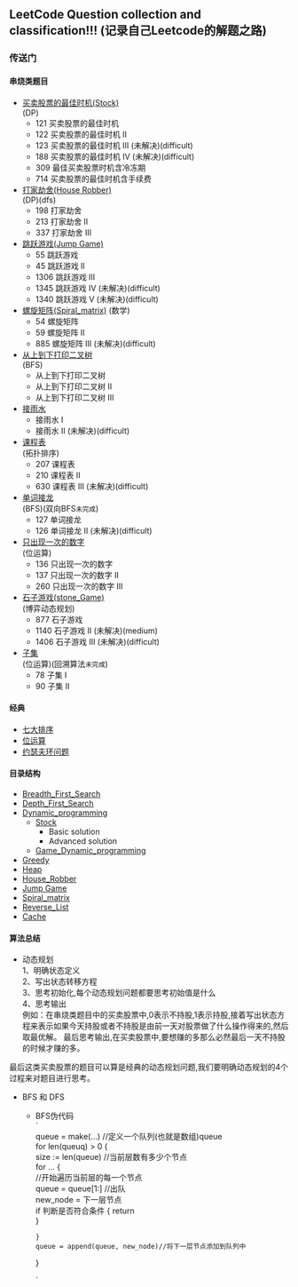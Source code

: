 ## LeetCode Question collection and classification!!! (记录自己Leetcode的解题之路)

### 传送门
#### 串烧类题目

+ [买卖股票的最佳时机(Stock)](https://github.com/MrVWY/LeetCode-Study/tree/master/Dynamic_programming/Stock)  
(DP)
  + 121 买卖股票的最佳时机
  + 122 买卖股票的最佳时机 II
  + 123 买卖股票的最佳时机 III (未解决)(difficult)
  + 188 买卖股票的最佳时机 IV (未解决)(difficult)
  + 309 最佳买卖股票时机含冷冻期
  + 714 买卖股票的最佳时机含手续费
+ [打家劫舍(House Robber)](https://github.com/MrVWY/LeetCode-Study/tree/master/House_Robber)  
(DP)(dfs)
  + 198 打家劫舍
  + 213 打家劫舍 II
  + 337 打家劫舍 III
+ [跳跃游戏(Jump Game)](https://github.com/MrVWY/LeetCode-Study/tree/master/Jump_Game)
  + 55 跳跃游戏
  + 45 跳跃游戏 II
  + 1306 跳跃游戏 III
  + 1345 跳跃游戏 IV (未解决)(difficult)
  + 1340 跳跃游戏 V (未解决)(difficult)
+ [螺旋矩阵(Spiral_matrix)](https://github.com/MrVWY/LeetCode-Study/blob/master/Spiral_matrix)
(数学)
  + 54 螺旋矩阵
  + 59 螺旋矩阵 II
  + 885 螺旋矩阵 III (未解决)(difficult)
+ [从上到下打印二叉树](https://github.com/MrVWY/LeetCode-Study/blob/master/Breadth_First_Search/Breadth_first_search_2.go)  
(BFS)
  + 从上到下打印二叉树
  + 从上到下打印二叉树 II
  + 从上到下打印二叉树 III
+ [接雨水](https://github.com/MrVWY/LeetCode-Study/tree/master/Catch_rain)
  + 接雨水 I
  + 接雨水 II (未解决)(difficult)
+ [课程表]()  
(拓扑排序)
  + 207 课程表
  + 210 课程表 II
  + 630 课程表 III (未解决)(difficult)
+ [单词接龙](https://github.com/MrVWY/LeetCode-Study/blob/master/Breadth_First_Search/Word_Solitaire/Word_Solitaire.go)  
(BFS)(双向BFS`未完成`)
  + 127 单词接龙
  + 126 单词接龙 II (未解决)(difficult)
+ [只出现一次的数字](https://github.com/MrVWY/LeetCode-Study/blob/master/bitwise_operation/bitwise_operation_2.go)  
(位运算)
  + 136 只出现一次的数字
  + 137 只出现一次的数字 II
  + 260 只出现一次的数字 III
+ [石子游戏(stone_Game)](https://github.com/MrVWY/LeetCode-Study/tree/master/Dynamic_programming/Stone_Game)  
(博弈动态规划)
  + 877 石子游戏
  + 1140 石子游戏 II (未解决)(medium)
  + 1406 石子游戏 III (未解决)(difficult)
+ [子集](https://github.com/MrVWY/LeetCode-Study/blob/master/bitwise_operation/bitwise_operation_3.go)  
(位运算)(回溯算法`未完成`)
  + 78 子集 I
  + 90 子集 II
#### 经典
+ [七大排序](https://github.com/MrVWY/LeetCode-Study/blob/master/Sort/Sort.go)
+ [位运算](https://github.com/MrVWY/LeetCode-Study/tree/master/bitwise_operation/bitwise_operation_1.go)
+ [约瑟夫环问题]()
#### 目录结构

+ [Breadth_First_Search]()
+ [Depth_First_Search](https://github.com/MrVWY/LeetCode-Study/tree/master/Depth-First-Search)
+ [Dynamic_programming](https://github.com/MrVWY/LeetCode-Study/tree/master/Dynamic_programming)
  + [Stock](https://github.com/MrVWY/LeetCode-Study/tree/master/Dynamic_programming/Stock)
    + Basic solution
    + Advanced solution
  + [Game_Dynamic_programming](https://github.com/MrVWY/LeetCode-Study/blob/master/Dynamic_programming/Game_Dp.go)
+ [Greedy](https://github.com/MrVWY/LeetCode-Study/tree/master/greedy)
+ [Heap](https://github.com/MrVWY/LeetCode-Study/tree/master/heap)
+ [House_Robber](https://github.com/MrVWY/LeetCode-Study/tree/master/House_Robber)
+ [Jump Game](https://github.com/MrVWY/LeetCode-Study/tree/master/Jump_Game)
+ [Spiral_matrix](https://github.com/MrVWY/LeetCode-Study/blob/master/Spiral_matrix)
+ [Reverse_List](https://github.com/MrVWY/LeetCode-Study/tree/master/Spiral_matrix)
+ [Cache](https://github.com/MrVWY/LeetCode-Study/tree/master/Cache)

#### 算法总结

+ 动态规划  
1、明确状态定义  
2、写出状态转移方程  
3、思考初始化,每个动态规划问题都要思考初始值是什么  
4、思考输出  
例如：在串烧类题目中的买卖股票中,0表示不持股,1表示持股,接着写出状态方程来表示如果今天持股或者不持股是由前一天对股票做了什么操作得来的,然后取最优解。
最后思考输出,在买卖股票中,要想赚的多那么必然最后一天不持股的时候才赚的多。  

最后这类买卖股票的题目可以算是经典的动态规划问题,我们要明确动态规划的4个过程来对题目进行思考。

+ BFS 和 DFS  
  + BFS伪代码  
    `  
    queue = make(...) //定义一个队列(也就是数组)queue  
    for len(queuq) > 0 {  
        size := len(queue) //当前层数有多少个节点  
        for ... {  
            //开始遍历当前层的每一个节点  
            queue = queue[1:] //出队  
            new_node = 下一层节点  
            if 判断是否符合条件 {
                return  
            } 
             
        }  
        queue = append(queue, new_node)//将下一层节点添加到队列中
    }  
    
    `
    